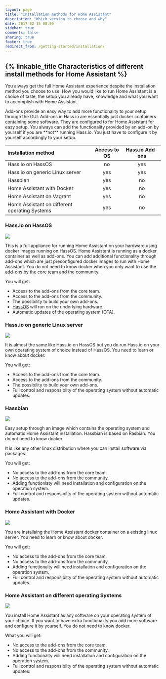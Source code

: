 ```yaml
---
layout: page
title: "Installation methods for Home Assistant"
description: "Which version to choose and why"
date: 2017-02-15 08:00
sidebar: true
comments: false
sharing: true
footer: true
redirect_from: /getting-started/installation/
---
```



## {% linkable_title Characteristics of different install methods for Home Assistant %}

You always get the full Home Assistant experience despite the installation method you choose to use.
How you would like to run Home Assistant is a choice of taste, the setup you already have, knowledge and what you want to accomplish with Home Assistant.

<p class='note'>
Add-ons provide an easy way to add more functionality to your setup through the GUI.
Add-ons in Hass.io are essentially just docker containers containing some software.
They are configured to for Home Assistant for easy setup.
You always can add the functionality provided by an add-on by yourself if you are **not** running Hass.io.
You just have to configure it by yourself accordingly to your setup.
</p>

| Installation method                           | Access to OS | Hass.io Add-ons |
|:----------------------------------------------|:------------:|:---------------:|
| Hass.io on HassOS                             |      no      |       yes       |
| Hass.io on generic Linux server               |     yes      |       yes       |
| Hassbian                                      |     yes      |       no        |
| Home Assistant with Docker                    |     yes      |       no        |
| Home Assistant on Vagrant                     |     yes      |       no        |
| Home Assistant on different operating Systems |     yes      |       no        |


### Hass.io on HassOS
<div class="text-center" markdown="0">
    <div class='img-container'>
      <img src='/images/docs/architecture/hassio_on_hassos.svg' />
    </div>
</div>

This is a full appliance for running Home Assistant on your hardware using docker images running on HassOS.
Home Assistant is running as a docker container as well as add-ons.
You can add additional functionality through add-ons which are just preconfigured docker images to run with Home Assistant.
You do not need to know docker when you only want to use the add-ons by the core team and the community.

You will get:
- Access to the add-ons from the core team.
- Access to the add-ons from the community.
- The possibility to build your own add-ons.
- [HassOS](https://github.com/home-assistant/hassos) will run on the underlying hardware.
- Automatic updates of the operating system (OTA).
  
### Hass.io on generic Linux server

<div class="text-center" markdown="0">
    <div class='img-container'>
      <img src='/images/docs/architecture/hassio_on_generic_linux_server.svg' />
    </div>
</div>

It is almost the same like Hass.io on HassOS but you do run Hass.io on your own operating system of choice instead of HassOS.
You need to learn or know about docker.

You will get:
- Access to the add-ons from the core team.
- Access to the add-ons from the community.
- The possibility to build your own add-ons.
- Full control and responsibilty of the operating system without automatic updates.

### Hassbian

<div class="text-center" markdown="0">
    <div class='img-container'>
      <img src='/images/docs/architecture/home_assistant_with_hassbian.svg' />
    </div>
</div>

Easy setup through an image which contains the operating system and automatic Home Assistant installation.
Hassbian is based on Rasbian.
You do not need to know docker.

It is like any other linux distribution where you can install software via packages.

You will get:
- No access to the add-ons from the core team.
- No access to the add-ons from the community.
- Adding functionlaty will need installation and configuration on the operation system.
- Full control and responsibilty of the operating system without automatic updates.

### Home Assistant with Docker

<div class="text-center" markdown="0">
    <div class='img-container'>
      <img src='/images/docs/architecture/home_assistant_with_docker.svg' />
    </div>
</div>

You are installaing the Home Assistant docker container on a existing linux server.
You need to learn or know about docker.

You will get:
- No access to the add-ons from the core team.
- No access to the add-ons from the community.
- Adding functionalty will need installation and configuration on the operation system.
- Full control and responsibilty of the operating system without automatic updates.

### Home Assistant on different operating Systems

<div class="text-center" markdown="0">
    <div class='img-container'>
      <img src='/images/docs/architecture/homeassistant_on_generic_linux_server.svg' />
    </div>
</div>

You install Home Assistant as any software on your operating system of your choice.
If you want to have extra functionality you add more software and configure it by yourself.
You do not need to know docker.

What you will get:
- No access to the add-ons from the core team.
- No access to the add-ons from the community.
- Adding functionalty will need installation and configuration on the operation system.
- Full control and responsibilty of the operating system without automatic updates.

